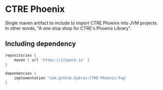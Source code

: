 # CTRE Phoenix

Single maven artifact to include to import CTRE Phoenix into JVM projects. In other words, "A one stop shop for CTRE's Phoenix Library".

## Including dependency

```gradle
repositories {
	maven { url 'https://jitpack.io' }
}

dependencies {
    implementation 'com.github.hybras:CTRE-Phoenix:Tag'
}
```

